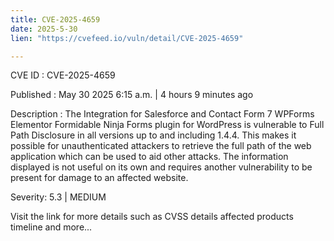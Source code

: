 ```yaml
---
title: CVE-2025-4659
date: 2025-5-30
lien: "https://cvefeed.io/vuln/detail/CVE-2025-4659"

---
```


CVE ID : CVE-2025-4659

Published :  May 30
2025
6:15 a.m. | 4 hours
9 minutes ago

Description : The Integration for Salesforce and Contact Form 7
WPForms
Elementor
Formidable
Ninja Forms plugin for WordPress is vulnerable to Full Path Disclosure in all versions up to
and including
1.4.4. This makes it possible for unauthenticated attackers to retrieve the full path of the web application
which can be used to aid other attacks. The information displayed is not useful on its own
and requires another vulnerability to be present for damage to an affected website.

Severity: 5.3 | MEDIUM

Visit the link for more details
such as CVSS details
affected products
timeline
and more...
